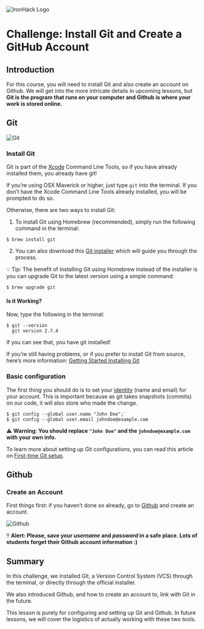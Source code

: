 ![IronHack Logo](https://s3-eu-west-1.amazonaws.com/ih-materials/uploads/upload_d5c5793015fec3be28a63c4fa3dd4d55.png)

# Challenge: Install Git and Create a GitHub Account

## Introduction

For this course, you will need to install Git and also create an account on Github. We will get into the more intricate details in upcoming lessons, but **Git is the program that runs on your computer and Github is where your work is stored online.**

## Git

![Git](/static/images/git.png)

### Install Git

Git is part of the [Xcode](https://developer.apple.com/xcode/) Command Line Tools, so if you have already installed them, you already have git!

If you’re using OSX Maverick or higher, just type `git` into the terminal. If you don’t have the Xcode Command Line Tools already installed, you will be prompted to do so.

Otherwise, there are two ways to install Git:

1. To install Git using Homebrew (recommended), simply run the following command in the terminal:

```
$ brew install git
```

2. You can also download this [Git installer](http://git-scm.com/download/mac) which will guide you through the process.

:bulb: Tip: The benefit of installing Git using Homebrew instead of the installer is you can upgrade Git to the latest version using a simple command:

```
$ brew upgrade git
```

#### Is it Working?

Now, type the following in the terminal:

```
$ git --version
  git version 2.7.4
```

If you can see that, you have git installed!

If you’re still having problems, or if you prefer to install Git from source, here’s more information: [Getting Started Installing Git](http://git-scm.com/book/en/v2/Getting-Started-Installing-Git)

### Basic configuration

The first thing you should do is to set your [identity](https://git-scm.com/book/en/v2/Getting-Started-First-Time-Git-Setup#Your-Identity) (name and email) for your account. This is important because as git takes snapshots (commits) on our code, it will also store who made the change.

```
$ git config --global user.name "John Doe";`
$ git config --global user.email johndoe@example.com
```

:warning: **Warning: You should replace `"John Doe"` and the `johndoe@example.com` with your own info.**

To learn more about setting up Git configurations, you can read this article on [First-time Git setup](http://git-scm.com/book/en/v2/Getting-Started-First-Time-Git-Setup).

## Github

### Create an Account

First things first: if you haven’t done so already, go to [Github](https://github.com) and create an account.

![Github](/static/images/github.png)

:bangbang: **Alert: Please, save your *username* and *password* in a safe place. Lots of students forget their Github account information :)**

## Summary

In this challenge, we installed Git, a Version Control System (VCS) through the terminal, or directly through the official installer.

We also introduced Github, and how to create an account to, link with Git in the future.

This lesson is purely for configuring and setting up Git and Github. In future lessons, we will cover the logistics of actually working with these two tools.
